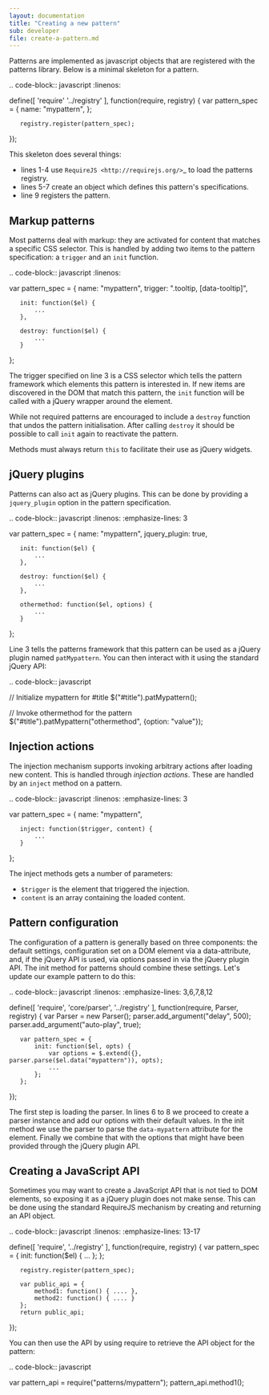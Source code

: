 ```yaml
---
layout: documentation
title: "Creating a new pattern"
sub: developer
file: create-a-pattern.md
---
```


Patterns are implemented as javascript objects that are registered with the
patterns library. Below is a minimal skeleton for a pattern.

.. code-block:: javascript
   :linenos:

   define([
       'require'
       '../registry'
   ], function(require, registry) {
       var pattern_spec = {
           name: "mypattern",
       };

       registry.register(pattern_spec);
   });

This skeleton does several things:

* lines 1-4 use `RequireJS <http://requirejs.org/>`_ to load the patterns
  registry.
* lines 5-7 create an object which defines this pattern's specifications.
* line 9 registers the pattern.


Markup patterns
---------------

Most patterns deal with markup: they are activated for content that matches
a specific CSS selector. This is handled by adding two items to the
pattern specification: a ``trigger`` and an ``init`` function.

.. code-block:: javascript
   :linenos:

   var pattern_spec = {
       name: "mypattern",
       trigger: ".tooltip, [data-tooltip]",

       init: function($el) {
           ...
       },

       destroy: function($el) {
           ...
       }
   };

The trigger specified on line 3 is a CSS selector which tells the pattern
framework which elements this pattern is interested in. If new items are
discovered in the DOM that match this pattern, the ``init`` function will be
called with a jQuery wrapper around the element.

While not required patterns are encouraged to include a ``destroy`` function
that undos the pattern initialisation.  After calling ``destroy`` it should be
possible to call ``init`` again to reactivate the pattern.

Methods must always return ``this`` to facilitate their use as jQuery widgets.

jQuery plugins
--------------

Patterns can also act as jQuery plugins. This can be done by providing a
``jquery_plugin`` option in the pattern specification.

.. code-block:: javascript
   :linenos:
   :emphasize-lines: 3

   var pattern_spec = {
       name: "mypattern",
       jquery_plugin: true,

       init: function($el) {
           ...
       },

       destroy: function($el) {
           ...
       },

       othermethod: function($el, options) {
           ...
       }
   };


Line 3 tells the patterns framework that this pattern can be used as a jQuery
plugin named ``patMypattern``. You can then interact with it using the
standard jQuery API:

.. code-block:: javascript

   // Initialize mypattern for #title
   $("#title").patMypattern();

   // Invoke othermethod for the pattern 
   $("#title").patMypattern("othermethod", {option: "value"});


Injection actions
-----------------

The injection mechanism supports invoking arbitrary actions after loading new
content. This is handled through *injection actions*. These are handled by an
``inject`` method on a pattern.

.. code-block:: javascript
   :linenos:
   :emphasize-lines: 3

   var pattern_spec = {
       name: "mypattern",

       inject: function($trigger, content) {
           ...
       }
   };

The inject methods gets a number of parameters:

* ``$trigger`` is the element that triggered the injection. 
* ``content`` is an array containing the loaded content.



Pattern configuration
---------------------

The configuration of a pattern is generally based on three components: the
default settings, configuration set on a DOM element via a data-attribute, and,
if the jQuery API is used, via options passed in via the jQuery plugin API.
The init method for patterns should combine these settings. Let's update our
example pattern to do this:

.. code-block:: javascript
   :linenos:
   :emphasize-lines: 3,6,7,8,12

   define([
       'require',
       'core/parser',
       '../registry'
   ], function(require, Parser, registry) {
       var Parser = new Parser();
       parser.add_argument("delay", 500);
       parser.add_argument("auto-play", true);

       var pattern_spec = {
           init: function($el, opts) {
               var options = $.extend({}, parser.parse($el.data("mypattern")), opts);
               ...
           };
       };

   });

The first step is loading the parser. In lines 6 to 8 we proceed to create a
parser instance and add our options with their default values. In the init
method we use the parser to parse the ``data-mypattern`` attribute for the
element. Finally we combine that with the options that might have been
provided through the jQuery plugin API.

Creating a JavaScript API
-------------------------

Sometimes you may want to create a JavaScript API that is not tied to DOM
elements, so exposing it as a jQuery plugin does not make sense. This can
be done using the standard RequireJS mechanism by creating and returning an
API object.

.. code-block:: javascript
   :linenos:
   :emphasize-lines: 13-17

   define([
       'require',
       '../registry'
   ], function(require, registry) {
       var pattern_spec = {
           init: function($el) {
               ...
           };
       };

       registry.register(pattern_spec);

       var public_api = {
           method1: function() { .... },
           method2: function() { .... }
       };
       return public_api;
   });


You can then use the API by using require to retrieve the API object for
the pattern:

.. code-block:: javascript

  var pattern_api = require("patterns/mypattern");
  pattern_api.method1();
